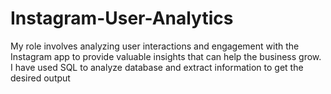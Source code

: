 # Instagram-User-Analytics
My role involves analyzing user interactions and engagement with the Instagram app to provide valuable insights that can help the business grow. I have used SQL to analyze database and extract information to get the desired output
